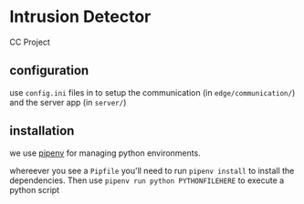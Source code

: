 # Intrusion Detector

CC Project



## configuration
use `config.ini` files in to setup the communication (in `edge/communication/`) and the server app (in `server/`)


## installation
we use [pipenv](https://pipenv.readthedocs.io/en/latest/) for managing python environments.

whereever you see a `Pipfile` you'll need to run `pipenv install` to install the dependencies. Then use `pipenv run python PYTHONFILEHERE` to execute a python script
